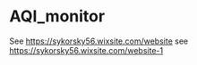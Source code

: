 # AQI_monitor

See https://sykorsky56.wixsite.com/website
see https://sykorsky56.wixsite.com/website-1
